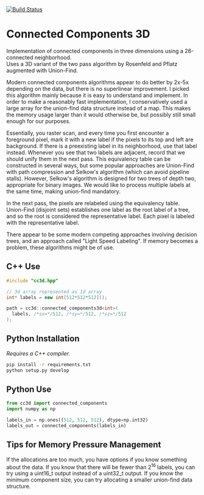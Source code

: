 [![Build Status](https://travis-ci.org/seung-lab/connected-components-3d.svg?branch=master)](https://travis-ci.org/seung-lab/connected-components-3d)

Connected Components 3D
=======================

Implementation of connected components in three dimensions using a 26-connected neighborhood.  
Uses a 3D variant of the two pass algorithm by Rosenfeld and Pflatz augmented with Union-Find.

Modern connected components algorithms appear to  do better by 2x-5x depending on the data, but there is
no superlinear improvement. I picked this algorithm mainly because it is easy to understand and implement. In order to make a reasonably fast implementation, I conservatively used a large array for the union-find data structure instead of a map. This makes the memory usage larger than it would otherwise be, but possibly still small enough for our purposes.

Essentially, you raster scan, and every time you first encounter a foreground pixel, mark it with a new label if the pixels to its top and left are background. If there is a preexisting label in its neighborhood, use that label instead. Whenever you see that two labels are adjacent, record that we should unify them in the next pass. This equivalency table can be constructed in several ways, but some popular approaches are Union-Find with path compression and Selkow's algorithm (which can avoid pipeline stalls). However, Selkow's algorithm is designed for two trees of depth two, appropriate for binary images. We would like to process multiple labels at the same time, making union-find mandatory.

In the next pass, the pixels are relabeled using the equivalency table. Union-Find (disjoint sets) establishes one label as the root label of a tree, and so the root is considered the representative label. Each pixel is labeled with the representative label.
 
There appear to be some modern competing approaches involving decision trees, and an approach called "Light Speed Labeling". If memory becomes a problem, these algorithms might be of use.


## C++ Use 

```cpp
#include "cc3d.hpp"

// 3d array represented as 1d array
int* labels = new int[512*512*512](); 

path = cc3d::connected_components3d<int>(
  labels, /*sx=*/512, /*sy=*/512, /*sz=*/512
);
```

## Python Installation

*Requires a C++ compiler.*

```bash
pip install -r requirements.txt
python setup.py develop
```

## Python Use

```python
from cc3d import connected_components
import numpy as np

labels_in = np.ones((512, 512, 512), dtype=np.int32)
labels_out = connected_components(labels_in)
```

## Tips for Memory Pressure Management

If the allocations are too much, you have options if you know something about the data. If you know that there will be fewer than 2<sup>16</sup> labels, you can try using a uint16_t output instead of a uint32_t output. If you know the minimum component size, you can try allocating a smaller union-find data structure.

